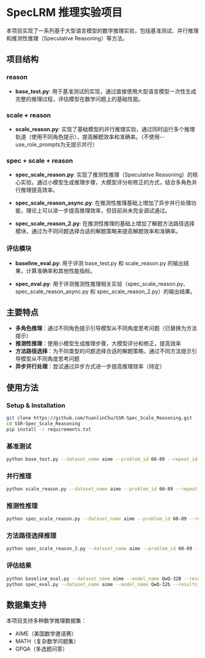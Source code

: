 # SpecLRM 推理实验项目

本项目实现了一系列基于大型语言模型的数学推理实验，包括基准测试、并行推理和推测性推理（Speculative Reasoning）等方法。

## 项目结构

### reason

- **base_test.py**: 用于基准测试的实现，通过直接使用大型语言模型一次性生成完整的推理过程，评估模型在数学问题上的基础性能。

### scale + reason

- **scale_reason.py**: 实现了基础模型的并行推理实验，通过同时运行多个推理轨道（使用不同角色提示），提高解题效率和准确率。（不使用--use_role_prompts为无提示并行）

### spec + scale + reason

- **spec_scale_reason.py**: 实现了推测性推理（Speculative Reasoning）的核心实验，通过小模型生成推理步骤，大模型评分和修正的方式，结合多角色并行推理提高效率。

- **spec_scale_reason_async.py**: 在推测性推理基础上增加了异步并行处理功能，理论上可以进一步提高推理效率，但目前尚未完全调试通过。

- **spec_scale_reason_2.py**: 在推测性推理的基础上增加了解题方法路径选择模块，通过为不同问题选择合适的解题策略来提高解题效率和准确率。

### 评估模块

- **baseline_eval.py**: 用于评测 base_test.py 和 scale_reason.py 的输出结果，计算准确率和其他性能指标。

- **spec_eval.py**: 用于评测推测性推理相关实验（spec_scale_reason.py、spec_scale_reason_async.py 和 spec_scale_reason_2.py）的输出结果。

## 主要特点

- **多角色推理**：通过不同角色提示引导模型从不同角度思考问题（已替换为方法提示）
- **推测性推理**：使用小模型生成推理步骤，大模型评分和修正，提高效率
- **方法路径选择**：为不同类型的问题选择合适的解题策略，通过不同方法提示引导模型从不同角度思考问题
- **异步并行处理**：尝试通过异步方式进一步提高推理效率（待定）

## 使用方法

### Setup & Installation
```bash
git clone https://github.com/YuanlinChu/SSR-Spec_Scale_Reasoning.git
cd SSR-Spec_Scale_Reasoning
pip install -r requirements.txt
```

### 基准测试

```bash
python base_test.py --dataset_name aime --problem_id 60-89 --repeat_id 3 --model_name Qwen/QwQ-32B --output_dir results/baseline_vllm_test
```

### 并行推理

```bash
python scale_reason.py --dataset_name aime --problem_id 60-89 --repeat_id 3 --model_name Qwen/QwQ-32B --output_dir results/scale_reason --use_role_prompts
```

### 推测性推理

```bash
python spec_scale_reason.py --dataset_name aime --problem_id 60-89 --repeat_id 3 --output_dir results/spec_scale_Inf --score_threshold 7.0 --token_budget 8192 --score_method greedy
```

### 方法路径选择推理

```bash
python spec_scale_reason_2.py --dataset_name aime --problem_id 60-89 --repeat_id 3 --output_dir results/spec_scale_m --score_threshold 7.0 --token_budget 8192 --score_method greedy --method_num 3
```

### 评估结果

```bash
python baseline_eval.py --dataset_name aime --model_name QwQ-32B --results_dir results/baseline_vllm_test
python spec_eval.py --dataset_name aime --model_name QwQ-32b --results_dir results/spec_scale_m
```

## 数据集支持

本项目支持多种数学推理数据集：
- AIME（美国数学邀请赛）
- MATH（复杂数学问题集）
- GPQA（多选题问答）
